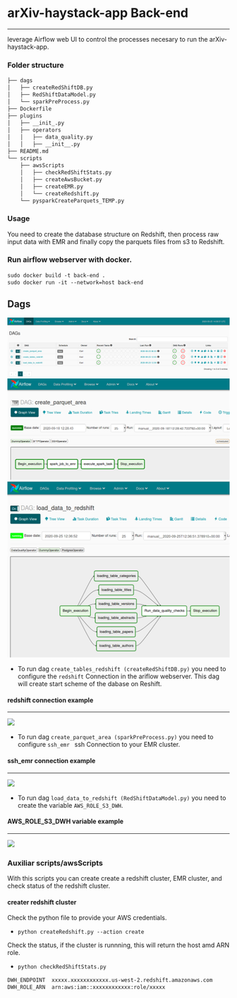 # arXiv-haystack-app Back-end
------------------------------------

leverage Airflow web UI to control the processes necesary to run the 
arXiv-haystack-app. 

### Folder structure
```
├── dags
│   ├── createRedShiftDB.py
│   ├── RedShiftDataModel.py
│   └── sparkPreProcess.py
├── Dockerfile
├── plugins
│   ├── __init_.py
│   ├── operators
│   │   ├── data_quality.py
│   │   ├── __init__.py
├── README.md
└── scripts
    ├── awsScripts
    │   ├── checkRedShiftStats.py
    │   ├── createAwsBucket.py
    │   ├── createEMR.py
    │   └── createRedshift.py
    └── pysparkCreateParquets_TEMP.py
```


### Usage
You need to create the database structure on Redshift, then process raw input data
with EMR and finally copy the parquets files from s3 to Redshift.

### Run airflow webserver with docker.
``` 
sudo docker build -t back-end .
sudo docker run -it --network=host back-end 
```

## Dags
<img src="./img/all_dags.png">
<img src="./img/spark_dag.png">
<img src="./img/load_data_to_redshift_dag.png">

+ To run dag ```create_tables_redshift (createRedShiftDB.py)``` you need to configure the
```redshift``` Connection  in the ariflow webserver. This dag will create 
start scheme of the dabase on Reshift.

#### redshift connection example
-------------------------------------------
<img src="./required_airflow_conn/exeample_redshift_connection.png">


+ To run dag ```create_parquet_area (sparkPreProcess.py)``` you need to configure 
``` ssh_emr  ``` ssh Connection to your EMR cluster.
#### ssh_emr connection example
-------------------------------------------
<img src="./required_airflow_conn/example_ssh_emr_connection.png">

+ To run dag ```load_data_to_redshift (RedShiftDataModel.py)``` you need to create
the variable ```AWS_ROLE_S3_DWH```.
#### AWS_ROLE_S3_DWH variable example 
-------------------------------------------
<img src="./required_airflow_conn/example_variable_AWS_ROLE_S3_DWH.png">

### Auxiliar scripts/awsScripts

With this scripts you can create create a redshift cluster, EMR cluster, and
check status of the redshift cluster.

#### creater redshift cluster
Check the python file to provide your AWS credentials.
+ ```python createRedshift.py --action create```

Check the status, if the cluster is runnning, this will return the host amd
ARN role.
+ ```python checkRedShiftStats.py ```
 ```
DWH_ENDPOINT  xxxxx.xxxxxxxxxxxx.us-west-2.redshift.amazonaws.com
DWH_ROLE_ARN  arn:aws:iam::xxxxxxxxxxxx:role/xxxxx
```